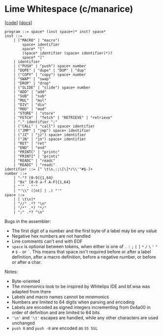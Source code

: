 # Lime Whitespace (c/manarice)

[[code](https://github.com/ManaRice/whitespace/blob/master/wsa.c)]
[[docs](https://github.com/ManaRice/whitespace/blob/master/ws/wsa/README.md)]

```bnf
program ::= space* (inst space+)* inst? space*
inst ::=
    | ("MACRO" | "macro")
        space+ identifier
        space* "["
        (space* identifier (space+ identifier)*)?
        space* "]"
    | identifier
    | ("PUSH" | "push") space+ number
    | "DUPE" | "dupe" | "DUP" | "dup"
    | ("COPY" | "copy") space+ number
    | "SWAP" | "swap"
    | "DROP" | "drop"
    | ("SLIDE" | "slide") space+ number
    | "ADD" | "add"
    | "SUB" | "sub"
    | "MUL" | "mul"
    | "DIV" | "div"
    | "MOD" | "mod"
    | "STORE" | "store"
    | "FETCH" | "fetch" | "RETRIEVE" | "retrieve"
    | "." identifier ":"
    | ("CALL" | "call") space+ identifier
    | ("JMP" | "jmp") space+ identifier
    | ("JZ" | "jz") space+ identifier
    | ("JN" | "jn") space+ identifier
    | "RET" | "ret"
    | "END" | "end"
    | "PRINTC" | "printc"
    | "PRINTI" | "printi"
    | "READC" | "readc"
    | "READI" | "readi"
identifier ::= [^ \t\n.:;\[\]*/\\'"#$-]+
number ::=
    | "-"? [0-9]{1,64}
    | "0x" [0-9 a-f A-F]{1,64}
    | "'" . "'"
    | "'\\" ([nt] | .) "'"
space ::=
    | [ \t\n]*
    | "//" .*? "\n"
    | "/*" .*? "*/"
    | ";" .*? "\n"
```

Bugs in the assembler:
- The first digit of a number and the first byte of a label may be any value
- Negative hex numbers are not handled
- Line comments can't end with EOF
- `space` is optional between tokens, when either is one of `.` `:` `;` `[` `]`
  `*` `/` `\` `'` `"` `#` `$` `-` or `` ` ``. This means that space isn't
  required before or after a label definition, after a macro definition, before
  a negative number, or before or after a char.

Notes:
- Byte-oriented
- The mnemonics look to be inspired by Whitelips IDE and bf.wsa was adapted from
  there
- Labels and macro names cannot be mnemonics
- Numbers are limited to 64 digits when parsing and encoding
- Labels are encoded as signed integers incrementing from 0x4a00 in order of
  definition and are limited to 64 bits
- `'\n'` and `'\t'` escapes are handled, while any other characters are used
  unchanged
- `push 0` and `push -0` are encoded as `SS SSL`
